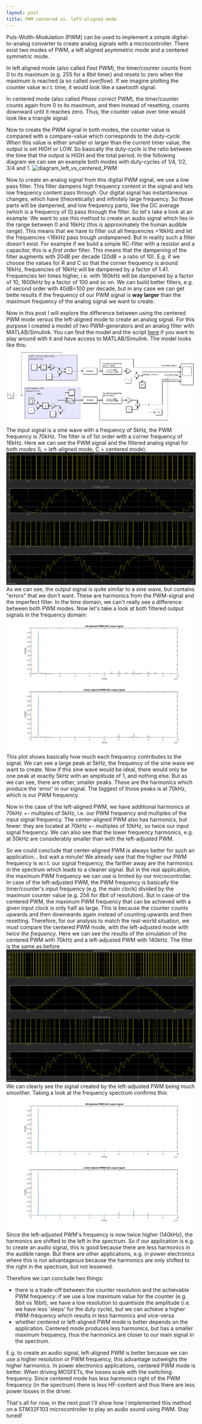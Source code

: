 ```yaml
---
layout: post
title: PWM centered vs. left-aligned mode
---
```


Puls-Width-Modulation (PWM) can be used to implement a simple digital-to-analog converter to create analog signals with a microcontroller. There exist two modes of PWM, a left aligned asymmetric mode and a centered symmetric mode.

<!--excerpt-->

In left aligned mode (also called *Fast PWM*), the timer/counter counts from 0 to its maximum (e.g. 255 for a 8bit timer) and resets to zero when the maximum is reached (a so called *overflow*). If we imagine plotting the counter value w.r.t. time, it would look like a sawtooth signal.

In centered mode (also called *Phase correct PWM*), the timer/counter counts again from 0 to its maximum, and then instead of resetting, counts downward until it reaches zero. Thus, the counter value over time would look like a triangle signal.

Now to create the PWM signal in both modes, the counter value is compared with a compare-value which corresponds to the *duty-cycle*. When this value is either smaller or larger than the current timer value, the output is set HIGH or LOW. So basically the duty-cycle is the ratio between the time that the output is HIGH and the total period. In the following diagram we can see an example both modes with duty-cycles of 1/4, 1/2, 3/4 and 1.
![diagram_left_vs_centered_PWM](https://raw.githubusercontent.com/MarcelMG/marcelmg.github.io/master/images/diagram_left_vs_centered_PWM.jpg)

Now to create an analog signal from this digital PWM signal, we use a low pass filter. This filter dampens high frequency content in the signal and lets low frequency content pass through. Our digital signal has instantaneous changes, which have (theoretically) and infinitely large frequency. So those parts will be dampened, and low frequency parts, like the DC average (which is a frequency of 0) pass through the filter. So let's take a look at an example: We want to use this method to create an audio signal which lies in the range between 0 and 16kHz (this is approximately the human audible range). This means that we have to filter out all frequencies >16kHz and let the frequencies <16kHz pass trough undampened. But in reality such a filter doesn't exist. For example if we build a simple RC-filter with a resistor and a capacitor, this is a *first order* filter. This means that the dampening of the filter augments with 20dB per decade (20dB = a ratio of 10). E.g. if we choose the values for R and C so that the corner frequency is around 16kHz, frequencies of 16kHz will be dampened by a factor of 1.41. Frequencies ten times higher, i.e. with 160kHz will be dampened by a factor of 10, 1600kHz by a factor of 100 and so on. We can build better filters, e.g. of second order with 40dB=100 per decade, but in any case we can get bette results if the frequency of our PWM signal is **way larger** than the maximum frequency of the analog signal we want to create.
 
 Now in this post I will explore the difference between using the centered PWM mode versus the left-aligned mode to create an analog signal. For this purpose I created a model of two PWM-generators and an analog filter with MATLAB/Simulink. You can find the model and the script [here](https://github.com/MarcelMG/Miscellaneous/tree/master/MATLAB_PWM_analysis) if you want to play around with it and have access to MATLAB/Simulink. The model looks like this:
![PWM_simulink_model](https://raw.githubusercontent.com/MarcelMG/marcelmg.github.io/master/images/PWM_simulink_model.jpg)
 The input signal is a sine wave with a frequency of 5kHz, the PWM frequency is 70kHz. The filter is of 1st order with a corner frequency of 16kHz. Here we can see the PWM signal and the filtered analog signal for both modes (L = left-aligned mode, C = centered mode).
 ![left_vs_center_PWM_DAC_same_freq_time_domain](https://raw.githubusercontent.com/MarcelMG/marcelmg.github.io/master/images/left_vs_center_PWM_DAC_same_freq_time_domain.bmp)
 As we can see, the output signal is quite similar to a sine wave, but contains "errors" that we don't want. These are harmonics from the PWM-signal and the imperfect filter. In the time domain, we can't really see a difference between both PWM modes. Now let's take a look at both filtered output signals in the frequency domain:
 ![left_vs_center_PWM_DAC_same_freq](https://raw.githubusercontent.com/MarcelMG/marcelmg.github.io/master/images/left_vs_center_PWM_DAC_same_freq.jpg)
 This plot shows basically how much each frequency contributes to the signal. We can see a large peak at 5kHz, the frequency of the sine wave we want to create. Now if this sine wave would be ideal, there would only be one peak at exactly 5kHz with an amplitude of 1, and nothing else. But as we can see, there are other, smaller peaks. These are the harmonics which produce the 'error' in our signal. The biggest of those peaks is at 70kHz, which is our PWM frequency.
 
 Now in the case of the left-aligned PWM, we have additional harmonics at 70kHz +- multiples of 5kHz, i.e. our PWM frequency and multiples of the input signal frequency. The center-aligned PWM also has harmonics, but fewer: they are located at 70kHz +- multiples of 10kHz, so twice our input signal frequency. We can also see that the lower frequency harmonics, e.g. at 50kHz are considerably smaller than with the left-adjusted PWM.
 
 So we could conclude that center-aligned PWM is always better for such an application... but wait a minute! We already saw that the higher our PWM frequency is w.r.t. our signal frequency, the farther away are the harmonics in the spectrum which leads to a cleaner signal. But in the real application, the maximum PWM frequency we can use is limited by our microcontroller. In case of the left-adjusted PWM, the PWM frequency is basically the timer/counter's input frequency (e.g. the main clock) divided by the maximum counter value (e.g. 256 for 8bit of resolution). But in case of the centered PWM, the maximum PWM frequency that can be achieved with a given input clock is only half as large. This is because the counter counts upwards and then downwards again instead of counting upwards and then resetting. Therefore, for our analysis to match the real-world situation, we must compare the centered PWM mode, with the left-adjusted mode with *twice the frequency*. Here we can see the results of the simulation of the centered PWM with 70kHz and a left-adjusted PWM with 140kHz. The filter is the same as before.
 ![left_vs_center_PWM_DAC_left_twice_center_freq_time_domain](https://raw.githubusercontent.com/MarcelMG/marcelmg.github.io/master/images/left_vs_center_PWM_DAC_left_twice_center_freq_time_domain.bmp)
 We can clearly see the signal created by the left-adjusted PWM being much smoother. Taking a look at the frequency spectrum confirms this:
 ![left_vs_center_PWM_DAC_left_twice_center_freq](https://raw.githubusercontent.com/MarcelMG/marcelmg.github.io/master/images/left_vs_center_PWM_DAC_left_twice_center_freq.jpg)
 Since the left-adjusted PWM's frequency is now twice higher (140kHz), the harmonics are shifted to the left in the spectrum. So if our application is e.g. to create an audio signal, this is good because there are less harmonics in the audible range. But there are other applications, e.g. in power electronics where this is not advantageous because the harmonics are only shifted to the right in the spectrum, but not lessened.
 
 Therefore we can conclude two things:
 * there is a trade-off between the counter resolution and the achievable PWM frequency: if we use a low maximum value for the counter (e.g. 8bit vs 16bit), we have a low resolution to quantisize the amplitude (i.e. we have less 'steps' for the duty cycle), but we can achieve a higher PWM-frequency which results in less harmonics and vice-versa
 * whether centered or left-aligned PWM mode is better depends on the application. Centered mode produces less harmonics, but has a smaller maximum frequency, thus the harmonics are closer to our main signal in the spectrum. 
 
 E.g. to create an audio signal, left-aligned PWM is better because we can use a higher resolution or PWM frequency, this advantage outweighs the higher harmonics. In power electronics applications, centered PWM mode is better. When driving MOSFETs, the losses scale with the switching frequency. Since centered mode has less harmonics right of the PWM frequency (in the spectrum) there is less HF-content and thus there are less power losses in the driver.
 
 That's all for now, in the next post I'll show how I implemented this method on a STM32F103 microcontroller to play an audio sound using PWM. Stay tuned!
 
 
 
 
 
 
 
 
 
 
 
 
 
 
 
 
 
